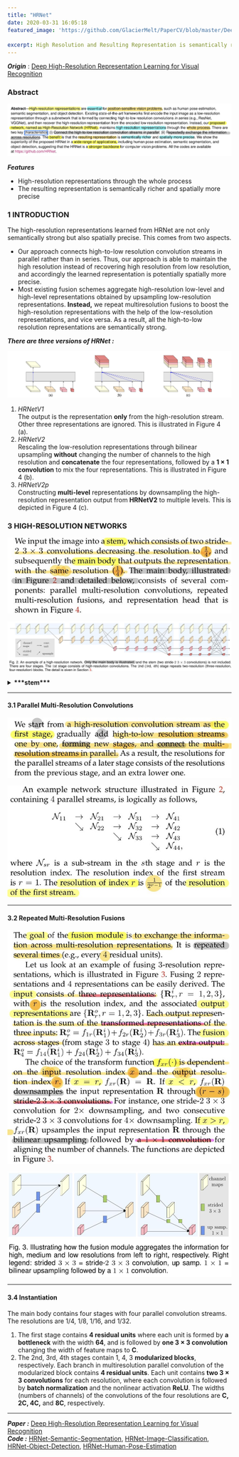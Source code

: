 ```yaml
---
title: "HRNet"
date: 2020-03-31 16:05:18
featured_image: 'https://github.com/GlacierMelt/PaperCV/blob/master/Deep%20High-Resolution%20Representation%20Learning%20for%20Visual%20Recognition/images/HRNet.jpg?raw=true'

excerpt: High Resolution and Resulting Representation is semantically richer and spatially more precise 
---
```


***Origin*** :  [Deep High-Resolution Representation Learning for Visual Recognition]()

### Abstract
![Abstract](https://github.com/GlacierMelt/PaperCV/blob/master/Deep%20High-Resolution%20Representation%20Learning%20for%20Visual%20Recognition/images/Abstrack.jpg?raw=true)

***Features***
* High-resolution representations through the whole process
* The resulting representation is semantically richer and spatially more precise

### 1  INTRODUCTION
The high-resolution representations learned from HRNet are not only semantically strong but also spatially precise. This comes from two aspects. <br>
* Our approach connects high-to-low resolution convolution streams in parallel rather than in series. Thus, our approach is able to maintain the high resolution instead of recovering high resolution from low resolution, and accordingly the learned representation is potentially spatially more precise.<br> 
* Most existing fusion schemes aggregate high-resolution low-level and high-level representations obtained by upsampling low-resolution representations. **Instead,** we repeat multiresolution fusions to boost the high-resolution representations with the help of the low-resolution representations, and vice versa. As a result, all the high-to-low resolution representations are semantically strong.

***There are three versions of HRNet :***

![figure4](https://github.com/GlacierMelt/PaperCV/blob/master/Deep%20High-Resolution%20Representation%20Learning%20for%20Visual%20Recognition/images/Figure4.jpg?raw=true)

1. *HRNetV1*<br>
The output is the representation **only** from the high-resolution stream. Other three representations are ignored. This is illustrated in Figure 4 (a).
2. *HRNetV2*<br>
Rescaling the low-resolution representations through bilinear upsampling **without** changing the number of channels to the high resolution and **concatenate** the four representations, followed by a **1 × 1 convolution** to mix the four representations. This is illustrated in Figure 4 (b).
3. *HRNetV2p*<br>
Constructing **multi-level** representations by downsampling the high-resolution representation output from **HRNetV2** to multiple levels. This is depicted in Figure 4 (c).

### 3  HIGH-RESOLUTION NETWORKS

![](https://github.com/GlacierMelt/PaperCV/blob/master/Deep%20High-Resolution%20Representation%20Learning%20for%20Visual%20Recognition/images/3.jpg?raw=true)

![](https://github.com/GlacierMelt/PaperCV/blob/master/Deep%20High-Resolution%20Representation%20Learning%20for%20Visual%20Recognition/images/Fig.2.jpg?raw=true)

<details>
<summary><b>***stem***</b></summary>
```python
self.conv1 = nn.Conv2d(3, 64, kernel_size=3, stride=2, padding=1,
                       bias=False)
self.bn1 = BatchNorm2d(64, momentum=BN_MOMENTUM)
self.conv2 = nn.Conv2d(64, 64, kernel_size=3, stride=2, padding=1,
                       bias=False)
self.bn2 = BatchNorm2d(64, momentum=BN_MOMENTUM)
self.relu = nn.ReLU(inplace=False)
```
</details>

---

#### 3.1  Parallel Multi-Resolution Convolutions

![](https://github.com/GlacierMelt/PaperCV/blob/master/Deep%20High-Resolution%20Representation%20Learning%20for%20Visual%20Recognition/images/3.1.jpg?raw=true)

![](https://github.com/GlacierMelt/PaperCV/blob/master/Deep%20High-Resolution%20Representation%20Learning%20for%20Visual%20Recognition/images/3.1_.jpg?raw=true)

---

#### 3.2  Repeated Multi-Resolution Fusions

![](https://github.com/GlacierMelt/PaperCV/blob/master/Deep%20High-Resolution%20Representation%20Learning%20for%20Visual%20Recognition/images/3.2.jpg?raw=true)

![](https://github.com/GlacierMelt/PaperCV/blob/master/Deep%20High-Resolution%20Representation%20Learning%20for%20Visual%20Recognition/images/Fig.3..jpg?raw=true)

---

#### 3.4  Instantiation

The main body contains four stages with four parallel convolution streams. The resolutions are 1/4, 1/8, 1/16, and
1/32. 

1. The first stage contains **4 residual units** where each unit is formed by **a bottleneck** with the width **64**, and is followed by **one 3 × 3 convolution** changing the width of feature maps to **C**. 
2. The 2nd, 3rd, 4th stages contain 1, 4, 3 **modularized blocks**, respectively. Each branch in multiresolution parallel convolution of the modularized block contains **4 residual units**. Each unit contains **two 3 × 3 convolutions** for each resolution, where each convolution is followed by **batch normalization** and the nonlinear activation **ReLU**. The widths (numbers of channels) of the convolutions of the four resolutions are **C, 2C, 4C,** and **8C**, respectively.

---

***Paper :***  [Deep High-Resolution Representation Learning for Visual Recognition](https://arxiv.org/abs/1908.07919)  
***Code :*** [HRNet-Semantic-Segmentation](https://github.com/HRNet/HRNet-Semantic-Segmentation), [HRNet-Image-Classification](https://github.com/HRNet/HRNet-Image-Classification), [HRNet-Object-Detection](https://github.com/HRNet/HRNet-Object-Detection), [HRNet-Human-Pose-Estimation](https://github.com/HRNet/HigherHRNet-Human-Pose-Estimation)
